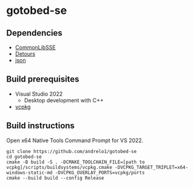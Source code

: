 # gotobed-se

## Dependencies
- [CommonLibSSE](https://github.com/Ryan-rsm-McKenzie/CommonLibSSE)
- [Detours](https://github.com/microsoft/Detours)
- [json](https://github.com/nlohmann/json)

## Build prerequisites
- Visual Studio 2022
  - Desktop development with C++
- [vcpkg](https://github.com/microsoft/vcpkg)

## Build instructions
Open x64 Native Tools Command Prompt for VS 2022.
```
git clone https://github.com/andrelo1/gotobed-se
cd gotobed-se
cmake -B build -S . -DCMAKE_TOOLCHAIN_FILE=[path to vcpkg]/scripts/buildsystems/vcpkg.cmake -DVCPKG_TARGET_TRIPLET=x64-windows-static-md -DVCPKG_OVERLAY_PORTS=vcpkg/ports
cmake --build build --config Release
```
